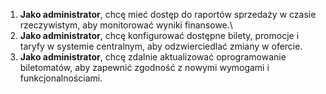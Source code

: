 1. **Jako administrator**, chcę mieć dostęp do raportów sprzedaży w czasie rzeczywistym, aby monitorować wyniki finansowe.\
1. **Jako administrator**, chcę konfigurować dostępne bilety, promocje i taryfy w systemie centralnym, aby odzwierciedlać zmiany w ofercie.
1. **Jako administrator**, chcę zdalnie aktualizować oprogramowanie biletomatów, aby zapewnić zgodność z nowymi wymogami i funkcjonalnościami.